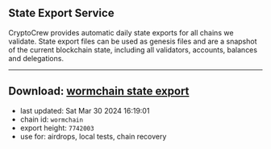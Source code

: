 ## State Export Service
CryptoCrew provides automatic daily state exports for all chains we validate. State export files can be used as genesis files and are a snapshot of the current blockchain state, including all validators, accounts, balances and delegations.

---
**Download: [wormchain state export](https://dl-eu2.ccvalidators.com/SERVICE/wormchain/wormchain_export_7742003.json)**
---

- last updated: Sat Mar 30 2024 16:19:01
- chain id: `wormchain`
- export height: `7742003`
- use for: airdrops, local tests, chain recovery
